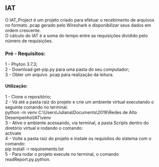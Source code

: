 ## IAT

O IAT_Project é um projeto criado para efetuar o recebimento de arquivos no formato .pcap gerado pelo Wireshark e disponibilizar seus dados em ordem crescente.<br />
O cálculo do IAT é a soma do tempo entre as requisições dividido pelo número de requisições. <br />


### Pré - Requisitos: 

1 - Phyton 3.7.3; <br />
2 - Download get-pip.py para uma pasta do seu computador;  <br />
3 - Obter um arquivo .pcap para realização da leitura.   <br />

#### Utilização:
1 - Clone o repositório;    <br />
2 - Vá até a pasta raíz do projeto e crie um ambiente virtual executando o seguinte comando no terminal:    <br />
	  python -m venv C:\Users\Juliana\Documents\2019\Redes de Alto Desempenho\IAT\venv   <br />
3 - Ative o ambiente acessando, via terminal, a pasta Scripts dentro do diretório virtual e rodando o comando:    <br />
    activate    <br />
4 - Volte a pasta raiz do projeto e instale os requisitos do sistema com o comando:    <br />
  	pip install -r requirements.txt    <br />
5 - Para rodar o projeto execute no terminal, o comando readReport.py.python. <br />

